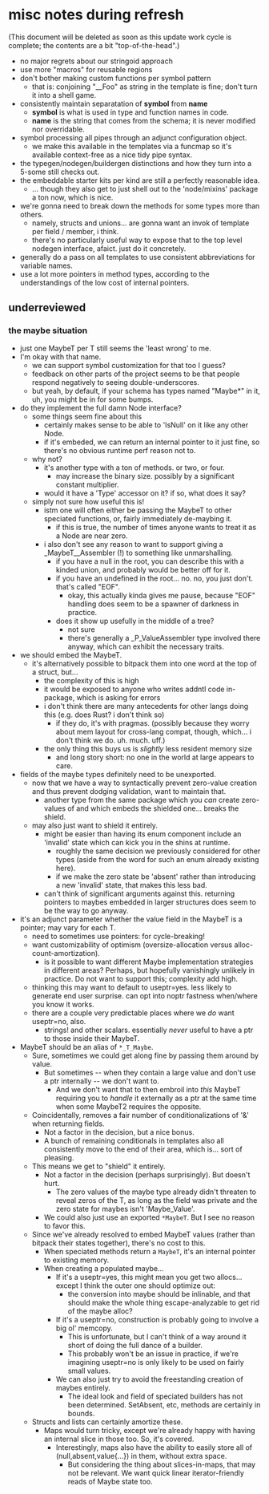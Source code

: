 misc notes during refresh
=========================

(This document will be deleted as soon as this update work cycle is complete;
the contents are a bit "top-of-the-head".)

- no major regrets about our stringoid approach
- use more "macros" for reusable regions
- don't bother making custom functions per symbol pattern
	- that is: conjoining "__Foo" as string in the template is fine; don't turn it into a shell game.
- consistently maintain separatation of **symbol** from **name**
	- **symbol** is what is used in type and function names in code.
	- **name** is the string that comes from the schema; it is never modified nor overridable.
- symbol processing all pipes through an adjunct configuration object.
	- we make this available in the templates via a funcmap so it's available context-free as a nice tidy pipe syntax.
- the typegen/nodegen/buildergen distinctions and how they turn into a 5-some still checks out.
- the embeddable starter kits per kind are still a perfectly reasonable idea.
	- ... though they also get to just shell out to the 'node/mixins' package a ton now, which is nice.
- we're gonna need to break down the methods for some types more than others.
	- namely, structs and unions... are gonna want an invok of template per field / member, i think.
	- there's no particularly useful way to expose that to the top level nodegen interface, afaict.  just do it concretely.
- generally do a pass on all templates to use consistent abbreviations for variable names.
- use a lot more pointers in method types, according to the understandings of the low cost of internal pointers.


underreviewed
-------------

### the maybe situation

- just one MaybeT per T still seems the 'least wrong' to me.
- I'm okay with that name.
	- we can support symbol customization for that too I guess?
	- feedback on other parts of the project seems to be that people respond negatively to seeing double-underscores.
	- but yeah, by default, if your schema has types named "Maybe*" in it, uh, you might be in for some bumps.
- do they implement the full damn Node interface?
	- some things seem fine about this
		- certainly makes sense to be able to 'IsNull' on it like any other Node.
		- if it's embeded, we can return an internal pointer to it just fine, so there's no obvious runtime perf reason not to.
	- why not?
		- it's another type with a ton of methods.  or two, or four.
			- may increase the binary size.  possibly by a significant constant multiplier.
		- would it have a 'Type' accessor on it?  if so, what does it say?
	- simply not sure how useful this is!
		- istm one will often either be passing the MaybeT to other speciated functions, or, fairly immediately de-maybing it.
			- if this is true, the number of times anyone wants to treat it as a Node are near zero.
		- i also don't see any reason to want to support giving a _MaybeT__Assembler (!) to something like unmarshalling.
			- if you have a null in the root, you can describe this with a kinded union, and probably would be better off for it.
			- if you have an undefined in the root... no.  no, you just don't.  that's called "EOF".
				- okay, this actually kinda gives me pause, because "EOF" handling does seem to be a spawner of darkness in practice.
			- does it show up usefully in the middle of a tree?
				- not sure
				- there's generally a _P_ValueAssembler type involved there anyway, which can exhibit the necessary traits.
- we should embed the MaybeT.
	- it's alternatively possible to bitpack them into one word at the top of a struct, but...
		- the complexity of this is high
		- it would be exposed to anyone who writes addntl code in-package, which is asking for errors
		- i don't think there are many antecedents for other langs doing this (e.g. does Rust?  i don't think so)
			- if they do, it's with pragmas.  (possibly because they worry about mem layout for cross-lang compat, though, which... i don't think we do.  uh.  much.  uff.)
		- the only thing this buys us is *slightly* less resident memory size
			- and long story short: no one in the world at large appears to care.
- fields of the maybe types definitely need to be unexported.
	- now that we have a way to syntactically prevent zero-value creation and thus prevent dodging validation, want to maintain that.
		- another type from the same package which you *can* create zero-values of and which embeds the shielded one... breaks the shield.
	- may also just want to shield it entirely.
		- might be easier than having its enum component include an 'invalid' state which can kick you in the shins at runtime.
			- roughly the same decision we previously considered for other types (aside from the word for such an enum already existing here).
			- if we make the zero state be 'absent' rather than introducing a new 'invalid' state, that makes this less bad.
		- can't think of significant arguments against this.  returning pointers to maybes embedded in larger structures does seem to be the way to go anyway.
- it's an adjunct parameter whether the value field in the MaybeT is a pointer; may vary for each T.
	- need to sometimes use pointers: for cycle-breaking!
	- want customizability of optimism (oversize-allocation versus alloc-count-amortization).
		- is it possible to want different Maybe implementation strategies in different areas?  Perhaps, but hopefully vanishingly unlikely in practice.  Do not want to support this; complexity add high.
	- thinking this may want to default to useptr=yes.  less likely to generate end user surprise.  can opt into noptr fastness when/where you know it works.
	- there are a couple very predictable places where we *do* want useptr=no, also.
		- strings!  and other scalars.  essentially *never* useful to have a ptr to those inside their MaybeT.
- MaybeT should be an alias of `*_T_Maybe`.
	- Sure, sometimes we could get along fine by passing them around by value.
		- But sometimes -- when they contain a large value and don't use a ptr internally -- we don't want to.
			- And we don't want that to then embroil into *this* MaybeT requiring you to *handle* it externally as a ptr at the same time when some MaybeT2 requires the opposite.
	- Coincidentally, removes a fair number of conditionalizations of '&' when returning fields.
		- Not a factor in the decision, but a nice bonus.
		- A bunch of remaining conditionals in templates also all consistently move to the end of their area, which is... sort of pleasing.
	- This means we get to "shield" it entirely.
		- Not a factor in the decision (perhaps surprisingly).  But doesn't hurt.
			- The zero values of the maybe type already didn't threaten to reveal zeros of the T, as long as the field was private and the zero state for maybes isn't 'Maybe_Value'.
		- We could also just use an exported `*MaybeT`.  But I see no reason to favor this.
	- Since we've already resolved to embed MaybeT values (rather than bitpack their states together), there's no cost to this.
		- When speciated methods return a `MaybeT`, it's an internal pointer to existing memory.
		- When creating a populated maybe...
			- If it's a useptr=yes, this might mean you get two allocs... except I think the outer one should optimize out:
				- the conversion into maybe should be inlinable, and that should make the whole thing escape-analyzable to get rid of the maybe alloc?
			- If it's a useptr=no, construction is probably going to involve a big ol' memcopy.
				- This is unfortunate, but I can't think of a way around it short of doing the full dance of a builder.
				- This probably won't be an issue in practice, if we're imagining useptr=no is only likely to be used on fairly small values.
			- We can also just try to avoid the freestanding creation of maybes entirely.
				- The ideal look and field of speciated builders has not been determined.  SetAbsent, etc, methods are certainly in bounds.
	- Structs and lists can certainly amortize these.
		- Maps would turn tricky, except we're already happy with having an internal slice in those too.  So, it's covered.
			- Interestingly, maps also have the ability to easily store all of (null,absent,value{...}) in them, without extra space.
				- But considering the thing about slices-in-maps, that may not be relevant.  We want quick linear iterator-friendly reads of Maybe state too.
